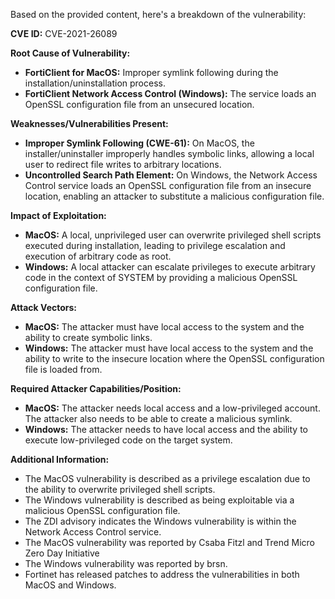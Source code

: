 Based on the provided content, here's a breakdown of the vulnerability:

**CVE ID:** CVE-2021-26089

**Root Cause of Vulnerability:**

*   **FortiClient for MacOS:** Improper symlink following during the installation/uninstallation process.
*   **FortiClient Network Access Control (Windows):** The service loads an OpenSSL configuration file from an unsecured location.

**Weaknesses/Vulnerabilities Present:**

*   **Improper Symlink Following (CWE-61):** On MacOS, the installer/uninstaller improperly handles symbolic links, allowing a local user to redirect file writes to arbitrary locations.
*   **Uncontrolled Search Path Element:** On Windows, the Network Access Control service loads an OpenSSL configuration file from an insecure location, enabling an attacker to substitute a malicious configuration file.

**Impact of Exploitation:**

*   **MacOS:** A local, unprivileged user can overwrite privileged shell scripts executed during installation, leading to privilege escalation and execution of arbitrary code as root.
*   **Windows:** A local attacker can escalate privileges to execute arbitrary code in the context of SYSTEM by providing a malicious OpenSSL configuration file.

**Attack Vectors:**

*   **MacOS:** The attacker must have local access to the system and the ability to create symbolic links.
*   **Windows:** The attacker must have local access to the system and the ability to write to the insecure location where the OpenSSL configuration file is loaded from.

**Required Attacker Capabilities/Position:**

*   **MacOS:** The attacker needs local access and a low-privileged account. The attacker also needs to be able to create a malicious symlink.
*   **Windows:** The attacker needs to have local access and the ability to execute low-privileged code on the target system.

**Additional Information:**

*   The MacOS vulnerability is described as a privilege escalation due to the ability to overwrite privileged shell scripts.
*   The Windows vulnerability is described as being exploitable via a malicious OpenSSL configuration file.
*   The ZDI advisory indicates the Windows vulnerability is within the Network Access Control service.
*   The MacOS vulnerability was reported by Csaba Fitzl and Trend Micro Zero Day Initiative
*   The Windows vulnerability was reported by brsn.
*   Fortinet has released patches to address the vulnerabilities in both MacOS and Windows.